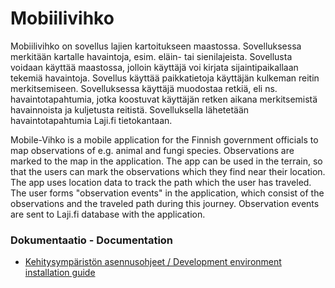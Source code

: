 # Mobiilivihko

Mobiilivihko on sovellus lajien kartoitukseen maastossa. Sovelluksessa merkitään kartalle havaintoja, esim. eläin- tai sienilajeista. Sovellusta voidaan käyttää maastossa, jolloin käyttäjä voi kirjata sijaintipaikallaan tekemiä havaintoja. 
Sovellus käyttää paikkatietoja käyttäjän kulkeman reitin merkitsemiseen. Sovelluksessa käyttäjä muodostaa retkiä, eli ns. havaintotapahtumia, jotka koostuvat käyttäjän retken aikana merkitsemistä havainnoista ja kuljetusta reitistä. 
Sovelluksella lähetetään havaintotapahtumia Laji.fi tietokantaan.

Mobile-Vihko is a mobile application for the Finnish government officials to map observations of e.g. animal and fungi species. Observations are marked to the map in the application. The app can be used in the terrain, so that the users can 
mark the observations which they find near their location. The app uses location data to track the path which the user has traveled. The user forms "observation events" in the application, which consist of the observations and the traveled path 
during this journey. Observation events are sent to Laji.fi database with the application.

### Dokumentaatio - Documentation

* [Kehitysympäristön asennusohjeet / Development environment installation guide](docs/installation_instructions.md)